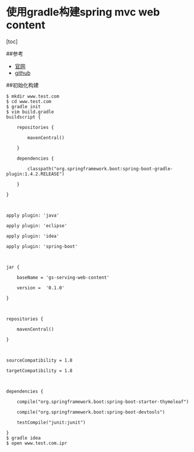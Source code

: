 # 使用gradle构建spring mvc web content

[toc]

##参考
* [官网](https://spring.io/guides/gs/serving-web-content/)
* [github](https://github.com/spring-guides/gs-serving-web-content/blob/master/initial/build.gradle)

##初始化构建
```
$ mkdir www.test.com
$ cd www.test.com
$ gradle init
$ vim build.gradle
buildscript {

    repositories {

        mavenCentral()

    }

    dependencies {

        classpath("org.springframework.boot:spring-boot-gradle-plugin:1.4.2.RELEASE")

    }

}



apply plugin: 'java'

apply plugin: 'eclipse'

apply plugin: 'idea'

apply plugin: 'spring-boot'



jar {

    baseName = 'gs-serving-web-content'

    version =  '0.1.0'

}



repositories {

    mavenCentral()

}



sourceCompatibility = 1.8

targetCompatibility = 1.8



dependencies {

    compile("org.springframework.boot:spring-boot-starter-thymeleaf")

    compile("org.springframework.boot:spring-boot-devtools")

    testCompile("junit:junit")

}
$ gradle idea
$ open www.test.com.ipr
```


